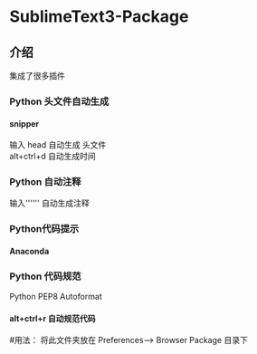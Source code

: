 # SublimeText3-Package

## 介绍
集成了很多插件

### Python 头文件自动生成    
#### snipper 
输入 head  自动生成 头文件      
alt+ctrl+d 自动生成时间     

### Python 自动注释     
输入'''''' 自动生成注释    

### Python代码提示
#### Anaconda    

### Python 代码规范    
Python PEP8 Autoformat    
#### alt+ctrl+r 自动规范代码    

#用法：
将此文件夹放在
Preferences--> Browser Package 目录下